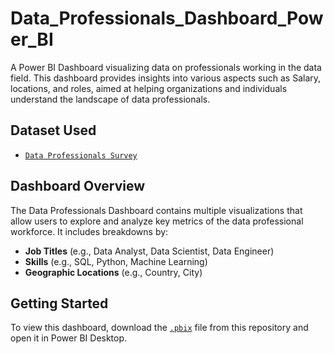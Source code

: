 # Data_Professionals_Dashboard_Power_BI

A Power BI Dashboard visualizing data on professionals working in the data field. This dashboard provides insights into various aspects such as Salary, locations, and roles, aimed at helping organizations and individuals understand the landscape of data professionals.

## Dataset Used
- <a href="https://github.com/risahv-Singh77/Data_Professionals_Dashboard_Power_BI/blob/main/Data%20Professional%20Survey.xlsx">`Data Professionals Survey`</a>

## Dashboard Overview

The Data Professionals Dashboard contains multiple visualizations that allow users to explore and analyze key metrics of the data professional workforce. It includes breakdowns by:

- **Job Titles** (e.g., Data Analyst, Data Scientist, Data Engineer)
- **Skills** (e.g., SQL, Python, Machine Learning)
- **Geographic Locations** (e.g., Country, City)

## Getting Started

To view this dashboard, download the <a href="https://github.com/risahv-Singh77/Data_Professionals_Dashboard_Power_BI/blob/main/Data%20Professional%20Survey%20Breakdown.pbix">`.pbix`</a> file from this repository and open it in Power BI Desktop.
